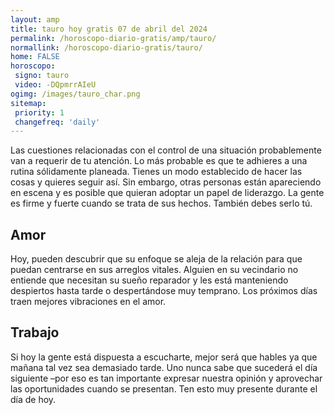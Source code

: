 ```yaml
---
layout: amp
title: tauro hoy gratis 07 de abril del 2024 
permalink: /horoscopo-diario-gratis/amp/tauro/
normallink: /horoscopo-diario-gratis/tauro/
home: FALSE
horoscopo:
 signo: tauro
 video: -DQpmrrAIeU
ogimg: /images/tauro_char.png
sitemap:
 priority: 1
 changefreq: 'daily'
---
```



Las cuestiones relacionadas con el control de una situación probablemente van a requerir de tu atención. Lo más probable es que te adhieres a una rutina sólidamente planeada. Tienes un modo establecido de hacer las cosas y quieres seguir así. Sin embargo, otras personas están apareciendo en escena y es posible que quieran adoptar un papel de liderazgo. La gente es firme y fuerte cuando se trata de sus hechos. También debes serlo tú.

## Amor

Hoy, pueden descubrir que su enfoque se aleja de la relación para que puedan centrarse en sus arreglos vitales. Alguien en su vecindario no entiende que necesitan su sueño reparador y les está manteniendo despiertos hasta tarde o despertándose muy temprano. Los próximos días traen mejores vibraciones en el amor.

## Trabajo

Si hoy la gente está dispuesta a escucharte, mejor será que hables ya que mañana tal vez sea demasiado tarde. Uno nunca sabe que sucederá el día siguiente –por eso es tan importante expresar nuestra opinión y aprovechar las oportunidades cuando se presentan. Ten esto muy presente durante el día de hoy.
